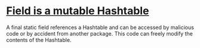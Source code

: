 # [Field is a mutable Hashtable](https://spotbugs.readthedocs.io/en/latest/bugDescriptions.html#MS_MUTABLE_HASHTABLE)

A final static field references a Hashtable
   and can be accessed by malicious code or
        by accident from another package.
   This code can freely modify the contents of the Hashtable.